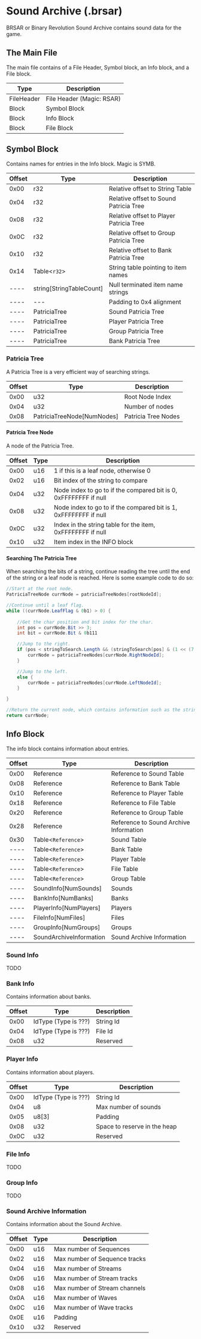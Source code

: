 # Sound Archive (.brsar)
BRSAR or Binary Revolution Sound Archive contains sound data for the game.

## The Main File
The main file contains of a File Header, Symbol block, an Info block, and a File block.

| **Type** | **Description** |
|----------|-----------------|
|FileHeader|File Header (Magic: RSAR)|
|Block|Symbol Block|
|Block|Info Block|
|Block|File Block|

## Symbol Block
Contains names for entries in the Info block. Magic is SYMB.

| **Offset** | **Type** | **Description** |
|------------|----------|-----------------|
|0x00|r32|Relative offset to String Table|
|0x04|r32|Relative offset to Sound Patricia Tree|
|0x08|r32|Relative offset to Player Patricia Tree|
|0x0C|r32|Relative offset to Group Patricia Tree|
|0x10|r32|Relative offset to Bank Patricia Tree|
|0x14|Table<`r32`>|String table pointing to item names|
|----|string[StringTableCount]|Null terminated item name strings|
|----|---|Padding to 0x4 alignment|
|----|PatriciaTree|Sound Patricia Tree|
|----|PatriciaTree|Player Patricia Tree|
|----|PatriciaTree|Group Patricia Tree|
|----|PatriciaTree|Bank Patricia Tree|

### Patricia Tree
A Patricia Tree is a very efficient way of searching strings.

| **Offset** | **Type** | **Description** |
|------------|----------|-----------------|
|0x00|u32|Root Node Index|
|0x04|u32|Number of nodes|
|0x08|PatriciaTreeNode[NumNodes]|Patricia Tree Nodes|

#### Patricia Tree Node
A node of the Patricia Tree.

| **Offset** | **Type** | **Description** |
|------------|----------|-----------------|
|0x00|u16|1 if this is a leaf node, otherwise 0|
|0x02|u16|Bit index of the string to compare|
|0x04|u32|Node index to go to if the compared bit is 0, 0xFFFFFFFF if null|
|0x08|u32|Node index to go to if the compared bit is 1, 0xFFFFFFFF if null|
|0x0C|u32|Index in the string table for the item, 0xFFFFFFFF if null|
|0x10|u32|Item index in the INFO block|

#### Searching The Patricia Tree
When searching the bits of a string, continue reading the tree until the end of the string or a leaf node is reached. Here is some example code to do so:

```cs
//Start at the root node.
PatriciaTreeNode currNode = patriciaTreeNodes[rootNodeId];

//Continue until a leaf flag.
while ((currNode.LeafFlag & 0b1) > 0) {
	
	//Get the char position and bit index for the char.
	int pos = currNode.Bit >> 3;
	int bit = currNode.Bit & 0b111

	//Jump to the right.
	if (pos < stringToSearch.Length && (stringToSearch[pos] & (1 << (7 - bit))) > 0) {
		currNode = patriciaTreeNodes[currNode.RightNodeId];
	}

	//Jump to the left.
	else {
		currNode = patriciaTreeNodes[currNode.LeftNodeId];
	}

}

//Return the current node, which contains information such as the string index and the item's index in the INFO block.
return currNode;
```

## Info Block
The info block contains information about entries.

| **Offset** | **Type** | **Description** |
|------------|----------|-----------------|
|0x00|Reference|Reference to Sound Table|
|0x08|Reference|Reference to Bank Table|
|0x10|Reference|Reference to Player Table|
|0x18|Reference|Reference to File Table|
|0x20|Reference|Reference to Group Table|
|0x28|Reference|Reference to Sound Archive Information|
|0x30|Table<`Reference`>|Sound Table|
|----|Table<`Reference`>|Bank Table|
|----|Table<`Reference`>|Player Table|
|----|Table<`Reference`>|File Table|
|----|Table<`Reference`>|Group Table|
|----|SoundInfo[NumSounds]|Sounds|
|----|BankInfo[NumBanks]|Banks|
|----|PlayerInfo[NumPlayers]|Players|
|----|FileInfo[NumFiles]|Files|
|----|GroupInfo[NumGroups]|Groups|
|----|SoundArchiveInformation|Sound Archive Information|

### Sound Info
TODO

### Bank Info
Contains information about banks.

| **Offset** | **Type** | **Description** |
|------------|----------|-----------------|
|0x00|IdType (Type is ???)|String Id|
|0x04|IdType (Type is ???)|File Id|
|0x08|u32|Reserved|

### Player Info
Contains information about players.

| **Offset** | **Type** | **Description** |
|------------|----------|-----------------|
|0x00|IdType (Type is ???)|String Id|
|0x04|u8|Max number of sounds|
|0x05|u8[3]|Padding|
|0x08|u32|Space to reserve in the heap|
|0x0C|u32|Reserved|

### File Info
TODO

### Group Info
TODO

### Sound Archive Information
Contains information about the Sound Archive.

| **Offset** | **Type** | **Description** |
|------------|----------|-----------------|
|0x00|u16|Max number of Sequences|
|0x02|u16|Max number of Sequence tracks|
|0x04|u16|Max number of Streams|
|0x06|u16|Max number of Stream tracks|
|0x08|u16|Max number of Stream channels|
|0x0A|u16|Max number of Waves|
|0x0C|u16|Max number of Wave tracks|
|0x0E|u16|Padding|
|0x10|u32|Reserved|